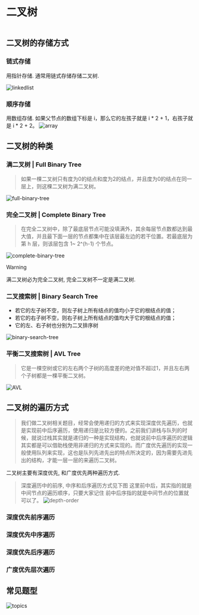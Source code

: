 # 二叉树

```typescript

```

## 二叉树的存储方式

### 链式存储

用指针存储. 通常用链式存储存储二叉树.

![linkedlist](../static/img/binary-tree/linkedlist-store.png)

### 顺序存储

用数组存储. 如果父节点的数组下标是 i，那么它的左孩子就是 i * 2 + 1，右孩子就是 i * 2 + 2。
![array](../static/img/binary-tree/array-store.png)

## 二叉树的种类

### 满二叉树 | Full Binary Tree

> 如果一棵二叉树只有度为0的结点和度为2的结点，并且度为0的结点在同一层上，则这棵二叉树为满二叉树。

![full-binary-tree](../static/img/binary-tree/full-binary-tree.png)


### 完全二叉树 | Complete Binary Tree

> 在完全二叉树中，除了最底层节点可能没填满外，其余每层节点数都达到最大值，并且最下面一层的节点都集中在该层最左边的若干位置。若最底层为第 h 层，则该层包含 1~ 2^(h-1)  个节点。

![complete-binary-tree](../static/img/binary-tree/complete-binary-tree.png)

> [!WARNING]
> 满二叉树必为完全二叉树, 完全二叉树不一定是满二叉树.

### 二叉搜索树 | Binary Search Tree

* 若它的左子树不空，则左子树上所有结点的值均小于它的根结点的值；
* 若它的右子树不空，则右子树上所有结点的值均大于它的根结点的值；
* 它的左、右子树也分别为二叉排序树

![binary-search-tree](../static/img/binary-tree/binary-search-tree.png)


### 平衡二叉搜索树 | AVL Tree

> 它是一棵空树或它的左右两个子树的高度差的绝对值不超过1，并且左右两个子树都是一棵平衡二叉树。

![AVL](../static/img/binary-tree/avl.png)


## 二叉树的遍历方式
> 我们做二叉树相关题目，经常会使用递归的方式来实现深度优先遍历，也就是实现前中后序遍历，使用递归是比较方便的。之前我们讲栈与队列的时候，就说过栈其实就是递归的一种是实现结构，也就说前中后序遍历的逻辑其实都是可以借助栈使用非递归的方式来实现的。而广度优先遍历的实现一般使用队列来实现，这也是队列先进先出的特点所决定的，因为需要先进先出的结构，才能一层一层的来遍历二叉树。

二叉树主要有深度优先, 和广度优先两种遍历方式.

> 深度遍历中的前序, 中序和后序遍历方式见下图
> 这里前中后，其实指的就是中间节点的遍历顺序，只要大家记住 前中后序指的就是中间节点的位置就可以了。
> ![depth-order](../static/img/binary-tree/depth-order.png)

### 深度优先前序遍历

### 深度优先中序遍历

### 深度优先后序遍历

### 广度优先层次遍历

## 常见题型

![topics](../static/img/binary-tree/topics.png)
